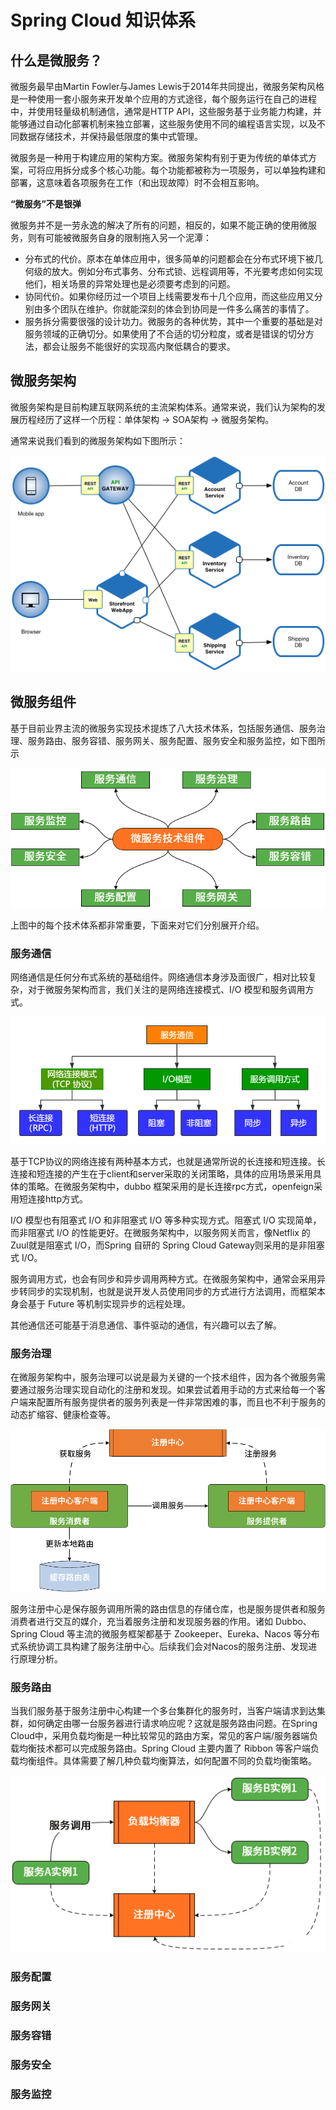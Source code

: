 # Spring Cloud 知识体系

##  什么是微服务？

微服务最早由Martin Fowler与James Lewis于2014年共同提出，微服务架构风格是一种使用一套小服务来开发单个应用的方式途径，每个服务运行在自己的进程中，并使用轻量级机制通信，通常是HTTP API，这些服务基于业务能力构建，并能够通过自动化部署机制来独立部署，这些服务使用不同的编程语言实现，以及不同数据存储技术，并保持最低限度的集中式管理。

微服务是一种用于构建应用的架构方案。微服务架构有别于更为传统的单体式方案，可将应用拆分成多个核心功能。每个功能都被称为一项服务，可以单独构建和部署，这意味着各项服务在工作（和出现故障）时不会相互影响。

**“微服务”不是银弹**

微服务并不是一劳永逸的解决了所有的问题，相反的，如果不能正确的使用微服务，则有可能被微服务自身的限制拖入另一个泥潭：

- 分布式的代价。原本在单体应用中，很多简单的问题都会在分布式环境下被几何级的放大。例如分布式事务、分布式锁、远程调用等，不光要考虑如何实现他们，相关场景的异常处理也是必须要考虑到的问题。
- 协同代价。如果你经历过一个项目上线需要发布十几个应用，而这些应用又分别由多个团队在维护。你就能深刻的体会到协同是一件多么痛苦的事情了。
- 服务拆分需要很强的设计功力。微服务的各种优势，其中一个重要的基础是对服务领域的正确切分。如果使用了不合适的切分粒度，或者是错误的切分方法，都会让服务不能很好的实现高内聚低耦合的要求。

##  微服务架构 

微服务架构是目前构建互联网系统的主流架构体系。通常来说，我们认为架构的发展历程经历了这样一个历程：单体架构 -> SOA架构 -> 微服务架构。

通常来说我们看到的微服务架构如下图所示：

![Microservice_Architecture](images\Microservice_Architecture.png)

## 微服务组件

基于目前业界主流的微服务实现技术提炼了八大技术体系，包括服务通信、服务治理、服务路由、服务容错、服务网关、服务配置、服务安全和服务监控，如下图所示

![服务八大组件](images\服务八大组件.png)

上图中的每个技术体系都非常重要，下面来对它们分别展开介绍。

###  服务通信

网络通信是任何分布式系统的基础组件。网络通信本身涉及面很广，相对比较复杂，对于微服务架构而言，我们关注的是网络连接模式、I/O 模型和服务调用方式。

![服务通信](images\服务通信.png)

基于TCP协议的网络连接有两种基本方式，也就是通常所说的长连接和短连接。长连接和短连接的产生在于client和server采取的关闭策略，具体的应用场景采用具体的策略。在微服务架构中，dubbo 框架采用的是长连接rpc方式，openfeign采用短连接http方式。

I/O 模型也有阻塞式 I/O 和非阻塞式 I/O 等多种实现方式。阻塞式 I/O 实现简单，而非阻塞式 I/O 的性能更好。在微服务架构中，以服务网关而言，像Netflix 的 Zuul就是阻塞式 I/O，而Spring 自研的 Spring Cloud Gateway则采用的是非阻塞式 I/O。

服务调用方式，也会有同步和异步调用两种方式。在微服务架构中，通常会采用异步转同步的实现机制，也就是说开发人员使用同步的方式进行方法调用，而框架本身会基于 Future 等机制实现异步的远程处理。

其他通信还可能基于消息通信、事件驱动的通信，有兴趣可以去了解。

###  服务治理

在微服务架构中，服务治理可以说是最为关键的一个技术组件，因为各个微服务需要通过服务治理实现自动化的注册和发现。如果尝试着用手动的方式来给每一个客户端来配置所有服务提供者的服务列表是一件非常困难的事，而且也不利于服务的动态扩缩容、健康检查等。

![服务注册发现流程](images\服务注册发现流程.png)

服务注册中心是保存服务调用所需的路由信息的存储仓库，也是服务提供者和服务消费者进行交互的媒介，充当着服务注册和发现服务器的作用。诸如 Dubbo、Spring Cloud 等主流的微服务框架都基于 Zookeeper、Eureka、Nacos 等分布式系统协调工具构建了服务注册中心。后续我们会对Nacos的服务注册、发现进行原理分析。

###  服务路由

当我们服务基于服务注册中心构建一个多台集群化的服务时，当客户端请求到达集群，如何确定由哪一台服务器进行请求响应呢？这就是服务路由问题。在Spring Cloud中，采用负载均衡是一种比较常见的路由方案，常见的客户端/服务器端负载均衡技术都可以完成服务路由。Spring Cloud 主要内置了 Ribbon 等客户端负载均衡组件。具体需要了解几种负载均衡算法，如何配置不同的负载均衡策略。

![注册中心与负载均衡结构示意图](images\注册中心与负载均衡结构示意图.png)



### 服务配置

###  服务网关

### 服务容错

###  服务安全

###  服务监控


